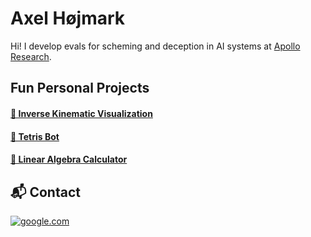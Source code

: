 # Axel Højmark

Hi! I develop evals for scheming and deception in AI systems at [Apollo Research](https://www.apolloresearch.ai).

## Fun Personal Projects

#### [🦾 Inverse Kinematic Visualization](https://github.com/hojmax/kinematic_vis)

#### [🧩 Tetris Bot](https://github.com/hojmax/Tetris-Bot)

#### [🧮 Linear Algebra Calculator](https://hojmax.github.io/linalglatex/)

## 📬 Contact

[![google.com](https://img.shields.io/badge/LinkedIn-0077B5?style=for-the-badge&logo=linkedin&logoColor=white)](https://www.linkedin.com/in/axelhojmark/)
